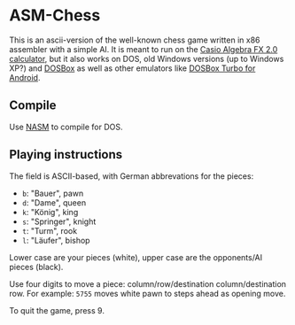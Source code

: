 # ASM-Chess

This is an ascii-version of the well-known chess game written in x86 assembler with a simple AI. It
is meant to run on the [Casio Algebra FX 2.0 calculator](https://www.casio-intl.com/asia/en/calc/products/ALGEBRAFX2.0PLUS/), but it also works on DOS, old Windows versions (up to Windows XP?) and [DOSBox](https://www.dosbox.com/) as well as other emulators like [DOSBox Turbo for Android](https://play.google.com/store/apps/details?id=com.fishstix.dosbox&hl=de&gl=US).

## Compile

Use [NASM](https://www.nasm.us/) to compile for DOS.

## Playing instructions

The field is ASCII-based, with German abbrevations for the pieces:

* `b`: "Bauer", pawn
* `d`: "Dame", queen
* `k`: "König", king
* `s`: "Springer", knight
* `t`: "Turm", rook
* `l`: "Läufer", bishop

Lower case are your pieces (white), upper case are the opponents/AI pieces (black).

Use four digits to move a piece: column/row/destination column/destination row. For example: `5755` moves white pawn to steps ahead as opening move.

To quit the game, press 9.
